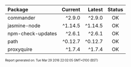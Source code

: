 | Package | Current | Latest | Status |
| :------ | ------: | -----: | :----: |
| commander | ^2.9.0 | ^2.9.0 | OK |
| jasmine-node | ^1.14.5 | ^1.14.5 | OK |
| npm-check-updates | ^2.6.1 | ^2.6.1 | OK |
| path | ^0.12.7 | ^0.12.7 | OK |
| proxyquire | ^1.7.4 | ^1.7.4 | OK |
<sup><sub>Report generated on: Tue Mar 29 2016 22:02:05 GMT+0100 (BST)<sub><sup>
